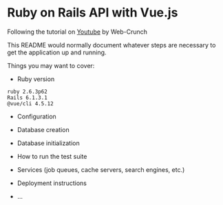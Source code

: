 # Ruby on Rails API with Vue.js

Following the tutorial on [Youtube](https://www.youtube.com/watch?v=eUedqaHS4RQ&list=PLQIWx2J-GIASpN2yzAtdwoxILS7qld1XJ&ab_channel=Web-Crunch) by Web-Crunch

This README would normally document whatever steps are necessary to get the
application up and running.

Things you may want to cover:

* Ruby version

```
ruby 2.6.3p62
Rails 6.1.3.1
@vue/cli 4.5.12
```

* Configuration

* Database creation

* Database initialization

* How to run the test suite

* Services (job queues, cache servers, search engines, etc.)

* Deployment instructions

* ...
